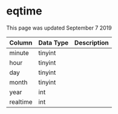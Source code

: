 # eqtime

This page was updated September 7 2019

| Column | Data Type | Description |
| :--- | :--- | :--- |
| minute | tinyint |  |
| hour | tinyint |  |
| day | tinyint |  |
| month | tinyint |  |
| year | int |  |
| realtime | int |  |

